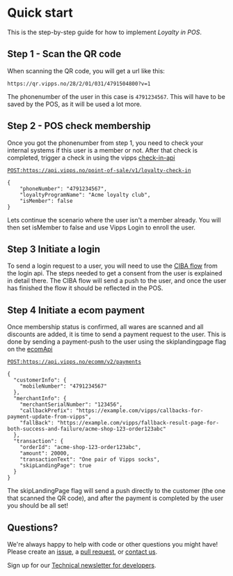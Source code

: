 <!-- START_METADATA
---
title: Quick Start
sidebar_position: 1
---
END_METADATA -->

# Quick start

This is the step-by-step guide for how to implement _Loyalty in POS_.

## Step 1 - Scan the QR code
When scanning the QR code, you will get a url like this:
```
https://qr.vipps.no/28/2/01/031/4791504800?v=1
```
The phonenumber of the user in this case is `4791234567`. This will have to be saved by the POS, as it will be used a lot more.


## Step 2 - POS check membership
Once you got the phonenumber from step 1, you need to check your internal systems if this user is a member or not. After that check is completed, trigger a check in using the vipps [check-in-api](https://github.com/vippsas/vipps-check-in-api)

[`POST:https://api.vipps.no/point-of-sale/v1/loyalty-check-in`](https://vippsas.github.io/vipps-check-in-api/redoc.html#tag/point-of-sale/operation/initiateLoyaltyCheckIn)
```
{
    "phoneNumber": "4791234567",
    "loyaltyProgramName": "Acme loyalty club",
    "isMember": false
}
```
Lets continue the scenario where the user isn't a member already. You will then set isMember to false and use Vipps Login to enroll the user.

## Step 3 Initiate a login
To send a login request to a user, you will need to use the [CIBA flow](https://vippsas.github.io/vipps-developer-docs/docs/APIs/login-api/vipps-login-api#activating-vipps-login-from-phone-number)
from the login api. The steps needed to get a consent from the user is explained in detail there. The CIBA flow will send a push to the user, and once the user has finished the flow it should be reflected in the POS.

## Step 4 Initiate a ecom payment
Once membership status is confirmed, all wares are scanned and all discounts are added, it is time to send a payment request to the user. This is done by sending a payment-push to the user using the skiplandingpage flag on the [ecomApi](https://vippsas.github.io/vipps-developer-docs/docs/APIs/ecom-api/vipps-ecom-api#skip-landing-page)

[`POST:https://api.vipps.no/ecomm/v2/payments`](https://vippsas.github.io/vipps-developer-docs/docs/APIs/ecom-api/vipps-ecom-api#skip-landing-page)

```
{
  "customerInfo": {
    "mobileNumber": "4791234567"
  },
  "merchantInfo": {
    "merchantSerialNumber": "123456",
    "callbackPrefix": "https://example.com/vipps/callbacks-for-payment-update-from-vipps",
    "fallBack": "https://example.com/vipps/fallback-result-page-for-both-success-and-failure/acme-shop-123-order123abc"
  },
  "transaction": {
    "orderId": "acme-shop-123-order123abc",
    "amount": 20000,
    "transactionText": "One pair of Vipps socks",
    "skipLandingPage": true
  }
}
```

The skipLandingPage flag will send a push directly to the customer (the one that scanned the QR code), and after the payment is completed by the user you should be all set!

## Questions?

We're always happy to help with code or other questions you might have!
Please create an [issue](https://github.com/vippsas/vipps-ecom-api/issues),
a [pull request](https://github.com/vippsas/vipps-ecom-api/pulls),
or [contact us](https://github.com/vippsas/vipps-developers/blob/master/contact.md).

Sign up for our [Technical newsletter for developers](https://github.com/vippsas/vipps-developers/tree/master/newsletters).
